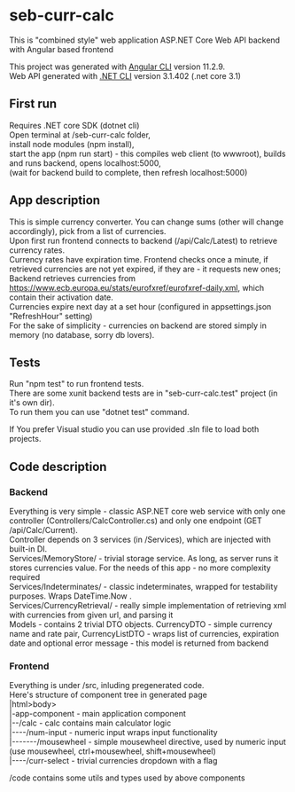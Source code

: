 # seb-curr-calc

This is "combined style" web application ASP.NET Core Web API backend with Angular based frontend

This project was generated with [Angular CLI](https://github.com/angular/angular-cli) version 11.2.9.\
Web API generated with [.NET CLI](https://docs.microsoft.com/en-us/dotnet/core/tools/) version 3.1.402 (.net core 3.1)

## First run

Requires .NET core SDK (dotnet cli)\
Open terminal at /seb-curr-calc folder,\
install node modules (npm install),\
start the app (npm run start) - this compiles web client (to wwwroot), builds and runs backend, opens localhost:5000,\
(wait for backend build to complete, then refresh localhost:5000)

## App description

This is simple currency converter. You can change sums (other will change accordingly), pick from a list of currencies.\
Upon first run frontend connects to backend (/api/Calc/Latest) to retrieve currency rates.\
Currency rates have expiration time. Frontend checks once a minute, if retrieved currencies are not yet expired, if they are - it requests new ones;\
Backend retrieves currencies from https://www.ecb.europa.eu/stats/eurofxref/eurofxref-daily.xml, which contain their activation date.\
Currencies expire next day at a set hour (configured in appsettings.json "RefreshHour" setting)\
For the sake of simplicity - currencies on backend are stored simply in memory (no database, sorry db lovers).

## Tests

Run "npm test" to run frontend tests.\
There are some xunit backend tests are in "seb-curr-calc.test" project (in it's own dir).\
To run them you can use "dotnet test" command.

If You prefer Visual studio you can use provided .sln file to load both projects.

## Code description
### Backend
Everything is very simple - classic ASP.NET core web service with only one controller (Controllers/CalcController.cs) and only one endpoint (GET /api/Calc/Current).\
Controller depends on 3 services (in /Services), which are injected with built-in DI.\
Services/MemoryStore/ - trivial storage service. As long, as server runs it stores currencies value. For the needs of this app - no more complexity required\
Services/Indeterminates/ - classic indeterminates, wrapped for testability purposes. Wraps DateTime.Now .\
Services/CurrencyRetrieval/ - really simple implementation of retrieving xml with currencies from given url, and parsing it\
Models - contains 2 trivial DTO objects. CurrencyDTO - simple currency name and rate pair, CurrencyListDTO - wraps list of currencies, expiration date and optional error message - this model is returned from backend

### Frontend
Everything is under /src, inluding pregenerated code.\
Here's structure of component tree in generated page\
|html>body>\
|-app-component     - main application component\
|--/calc            - calc contains main calculator logic\
|----/num-input     - numeric input wraps input functionality\
|-------/mousewheel - simple mousewheel directive, used by numeric input (use mousewheel, ctrl+mousewheel, shift+mousewheel)\
|----/curr-select   - trivial currencies dropdown with a flag
 
/code contains some utils and types used by above components



